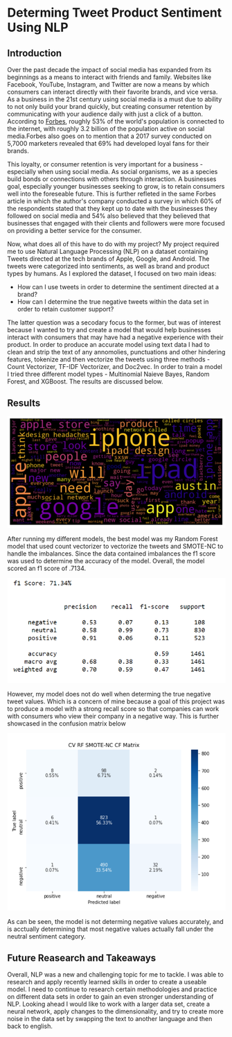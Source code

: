 # Determing Tweet Product Sentiment Using NLP


## Introduction

Over the past decade the impact of social media has expanded from its beginnings as a means to interact with friends and family. Websites like Facebook, YouTube, Instagram, and Twitter are now a means by which consumers can interact directly with their favorite brands, and vice versa. As a business in the 21st century using social media is a must due to ability to not only build your brand quickly, but creating consumer retention by communicating with your audience daily with just a click of a button. According to [Forbes](https://www.forbes.com/sites/forbescommunicationscouncil/2018/05/11/how-social-media-can-move-your-business-forward/?sh=569360cd4cf2), roughly 53% of the world's population is connected to the internet, with roughly 3.2 billion of the population active on social media.Forbes also goes on to mention that a 2017 survey conducted on 5,7000 marketers revealed that 69% had developed loyal fans for their brands.

This loyalty, or consumer retention is very important for a business - especially when using social media. As social organisms, we as a species build bonds or connections with others through interaction. A businesses goal, especially younger businesses seeking to grow, is to retain consumers well into the foreseable future. This is further refleted in the same Forbes article in which the author's company conducted a survey in which 60% of the respondents stated that they kept up to date with the businesses they followed on social media and 54% also believed that they believed that businesses that engaged with their clients and followers were more focused on providing a better service for the consumer.

Now, what does all of this have to do with my project? My project required me to use Natural Language Processing (NLP) on a dataset containing Tweets directed at the tech brands of Apple, Google, and Android. The tweets were categorized into sentiments, as well as brand and product types by humans.  As I explored the dataset, I focused on two main ideas:
* How can I use tweets in order to determine the sentiment directed at a brand?
* How can I determine the true negative tweets within the data set in order to retain customer support?


The latter question was a secodary focus to the former, but was of interest because I wanted to try and create a model that would help businesses interact with consumers that may have had a negative experience with their product. In order to produce an accurate model using text data I had to clean and strip the text of any annomolies, punctuations and other hindering features, tokenize and then vectorize the tweets using three methods - Count Vectorizer, TF-IDF Vectorizer, and Doc2vec. In order to train a model I tried three different model types - Multinomial Naieve Bayes, Random Forest, and XGBoost. The results are discussed below.


## Results

![Negative Word Cloud](https://github.com/PNarducci1690/Proj_4_Twitter_Sentiment/blob/main/images/neg_word_cloud.PNG)

After running my different models, the best model was my Random Forest model that used count vectorizer to vectorize the tweets and SMOTE-NC to handle the imbalances. Since the data contained imbalances the f1 score was used to determine the accuracy of the model. Overall, the model scored an f1 score of .7134. 

![Classification Report](https://github.com/PNarducci1690/Proj_4_Twitter_Sentiment/blob/main/images/model_classification_report.PNG)

However, my model does not do well when determing the true negative tweet values. Which is a concern of mine because a goal of this project was to produce a model with a strong recall score so that companies can work with consumers who view their company in a negative way. This is further showcased in the confusion matrix below

![Confusion Matrix](https://github.com/PNarducci1690/Proj_4_Twitter_Sentiment/blob/main/images/model_cf.PNG)

As can be seen, the model is not determing negative values accurately, and is acctually determining that most negative values actually fall under the neutral sentiment category.

## Future Reasearch and Takeaways

Overall, NLP was a new and challenging topic for me to tackle. I was able to research and apply recently learned skills in order to create a useable model. I need to continue to research certain methodologies and practice on different data sets in order to gain an even stronger understanding of NLP. Looking ahead I would like to work with a larger data set, create a neural network, apply changes to the dimensionality, and try to create more noise in the data set by swapping the text to another language and then back to english. 
